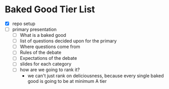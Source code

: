 # Baked Good Tier List

- [x] repo setup
- [ ] primary presentation
  - [ ] What is a baked good
  - [ ] list of questions decided upon for the primary
  - [ ] Where questions come from
  - [ ] Rules of the debate
  - [ ] Expectations of the debate
  - [ ] slides for each category
  - [ ] how are we going to rank it?
    - we can't just rank on deliciousness, because every single baked good is going to be at minimum A tier
